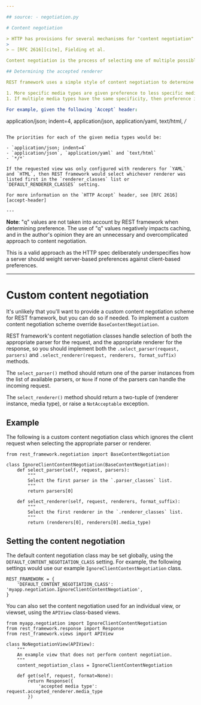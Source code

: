 ```yaml
---

## source: - negotiation.py

# Content negotiation

> HTTP has provisions for several mechanisms for "content negotiation" - the process of selecting the best representation for a given response when there are multiple representations available.
>
> — [RFC 2616][cite], Fielding et al.

Content negotiation is the process of selecting one of multiple possible representations to return to a client, based on client or server preferences.

## Determining the accepted renderer

REST framework uses a simple style of content negotiation to determine which media type should be returned to a client, based on the available renderers, the priorities of each of those renderers, and the client's `Accept:` header. The style used is partly client-driven, and partly server-driven.

1. More specific media types are given preference to less specific media types.
1. If multiple media types have the same specificity, then preference is given to based on the ordering of the renderers configured for the given view.

For example, given the following `Accept` header:

```
application/json; indent=4, application/json, application/yaml, text/html, */*
```

The priorities for each of the given media types would be:

- `application/json; indent=4`
- `application/json`, `application/yaml` and `text/html`
- `*/*`

If the requested view was only configured with renderers for `YAML` and `HTML`, then REST framework would select whichever renderer was listed first in the `renderer_classes` list or `DEFAULT_RENDERER_CLASSES` setting.

For more information on the `HTTP Accept` header, see [RFC 2616][accept-header]

---
```


**Note**: "q" values are not taken into account by REST framework when determining preference. The use of "q" values negatively impacts caching, and in the author's opinion they are an unnecessary and overcomplicated approach to content negotiation.

This is a valid approach as the HTTP spec deliberately underspecifies how a server should weight server-based preferences against client-based preferences.

---

# Custom content negotiation

It's unlikely that you'll want to provide a custom content negotiation scheme for REST framework, but you can do so if needed. To implement a custom content negotiation scheme override `BaseContentNegotiation`.

REST framework's content negotiation classes handle selection of both the appropriate parser for the request, and the appropriate renderer for the response, so you should implement both the `.select_parser(request, parsers)` and `.select_renderer(request, renderers, format_suffix)` methods.

The `select_parser()` method should return one of the parser instances from the list of available parsers, or `None` if none of the parsers can handle the incoming request.

The `select_renderer()` method should return a two-tuple of (renderer instance, media type), or raise a `NotAcceptable` exception.

## Example

The following is a custom content negotiation class which ignores the client request when selecting the appropriate parser or renderer.

```
from rest_framework.negotiation import BaseContentNegotiation

class IgnoreClientContentNegotiation(BaseContentNegotiation):
    def select_parser(self, request, parsers):
        """
        Select the first parser in the `.parser_classes` list.
        """
        return parsers[0]

    def select_renderer(self, request, renderers, format_suffix):
        """
        Select the first renderer in the `.renderer_classes` list.
        """
        return (renderers[0], renderers[0].media_type)
```

## Setting the content negotiation

The default content negotiation class may be set globally, using the `DEFAULT_CONTENT_NEGOTIATION_CLASS` setting. For example, the following settings would use our example `IgnoreClientContentNegotiation` class.

```
REST_FRAMEWORK = {
    'DEFAULT_CONTENT_NEGOTIATION_CLASS': 'myapp.negotiation.IgnoreClientContentNegotiation',
}
```

You can also set the content negotiation used for an individual view, or viewset, using the `APIView` class-based views.

```
from myapp.negotiation import IgnoreClientContentNegotiation
from rest_framework.response import Response
from rest_framework.views import APIView

class NoNegotiationView(APIView):
    """
    An example view that does not perform content negotiation.
    """
    content_negotiation_class = IgnoreClientContentNegotiation

    def get(self, request, format=None):
        return Response({
            'accepted media type': request.accepted_renderer.media_type
        })
```

[accept-header]: https://www.w3.org/Protocols/rfc2616/rfc2616-sec14.html
[cite]: https://www.w3.org/Protocols/rfc2616/rfc2616-sec12.html
